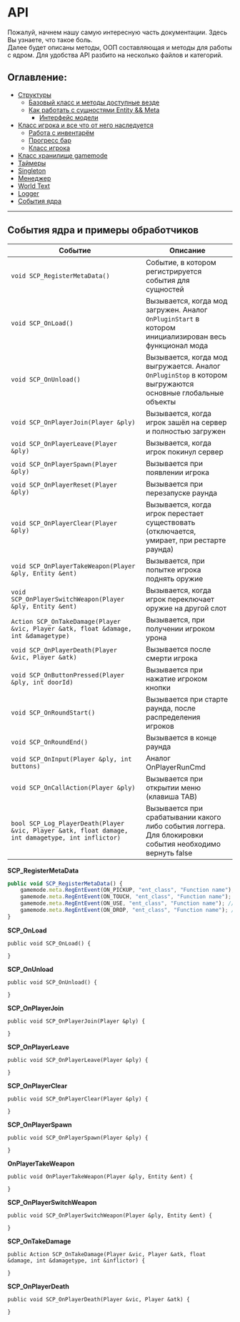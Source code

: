 # API

Пожалуй, начнем нашу самую интересную часть документации. Здесь Вы узнаете, что такое боль.  
Далее будет описаны методы, ООП составляющая и методы для работы с ядром. Для удобства API разбито на несколько файлов и категорий.

## Оглавление:  
- [Структуры]()  
  - [Базовый класс и методы доступные везде]()
  - [Как работать с сущностями Entity && Meta](/docs/API/RU/Entity.md)
    - [Интерфейс модели](/docs/API/RU/Entity/Model.md)
- [Класс игрока и все что от него наследуется](/docs/API/RU/Player.md)
  - [Работа с инвентарём](/docs/API/RU/Player/Inventory.md)
  - [Прогресс бар](/docs/API/RU/Player/Progress.md)
  - [Класс игрока](/docs/API/RU/Player/Class.md)
- [Класс хранилище gamemode]()
- [Таймеры]()
- [Singleton]()
- [Менеджер]()
- [World Text]()
- [Logger]()
- [События ядра](/docs/%5BRU%5D%20API.md#%D0%BE%D0%BF%D0%B8%D1%81%D0%B0%D0%BD%D0%B8%D1%8F-%D1%84%D1%83%D0%BD%D0%BA%D1%86%D0%B8%D0%B9-%D0%B8-%D1%81%D0%BE%D0%B1%D1%8B%D1%82%D0%B8%D0%B9-%D1%8F%D0%B4%D1%80%D0%B0)

------------------

## События ядра и примеры обработчиков

| Событие       | Описание |
| ------------- | ---------|
| `void SCP_RegisterMetaData()` | Событие, в котором регистрируется события для сущностей  |
| `void SCP_OnLoad()` | Вызывается, когда мод загружен. Аналог `OnPluginStart` в котором инициализирован весь функционал мода  |
| `void SCP_OnUnload()` | Вызывается, когда мод выгружается. Аналог `OnPluginStop` в котором выгружаются основные глобальные объекты |
| `void SCP_OnPlayerJoin(Player &ply)` | Вызывается, когда игрок зашёл на сервер и полностью загружен  |
| `void SCP_OnPlayerLeave(Player &ply)` | Вызывается, когда игрок покинул сервер  |
| `void SCP_OnPlayerSpawn(Player &ply)` | Вызывается при появлении игрока  |
| `void SCP_OnPlayerReset(Player &ply)` | Вызывается при перезапуске раунда  |
| `void SCP_OnPlayerClear(Player &ply)` | Вызывается, когда игрок перестает существовать (отключается, умирает, при рестарте раунда)  |
| `void SCP_OnPlayerTakeWeapon(Player &ply, Entity &ent)` | Вызывается, при попытке игрока поднять оружие  |
| `void SCP_OnPlayerSwitchWeapon(Player &ply, Entity &ent)` | Вызывается, когда игрок переключает оружие на другой слот  |
| `Action SCP_OnTakeDamage(Player &vic, Player &atk, float &damage, int &damagetype)` | Вызывается, при получении игроком урона  |
| `void SCP_OnPlayerDeath(Player &vic, Player &atk)` | Вызывается после смерти игрока  |
| `void SCP_OnButtonPressed(Player &ply, int doorId)` | Вызывается при нажатие игроком кнопки  |
| `void SCP_OnRoundStart()` | Вызывается при старте раунда, после распределения игроков  |
| `void SCP_OnRoundEnd()` | Вызывается в конце раунда  |
| `void SCP_OnInput(Player &ply, int buttons)` | Аналог OnPlayerRunCmd  |
| `void SCP_OnCallAction(Player &ply)` | Вызывается при открытии меню (клавиша TAB)  |
| `bool SCP_Log_PlayerDeath(Player &vic, Player &atk, float damage, int damagetype, int inflictor)` | Вызывается при срабатывании какого либо события логгера. Для блокировки события необходимо вернуть false  |

**SCP_RegisterMetaData**

```js
public void SCP_RegisterMetaData() {
    gamemode.meta.RegEntEvent(ON_PICKUP, "ent_class", "Function name"); // @arg1 Player, @arg2 Entity
    gamemode.meta.RegEntEvent(ON_TOUCH, "ent_class", "Function name"); // @arg1 Entity, @arg2 Entity
    gamemode.meta.RegEntEvent(ON_USE, "ent_class", "Function name"); // @arg1 Player, @arg2 Entity, @arg3 char[] sound
    gamemode.meta.RegEntEvent(ON_DROP, "ent_class", "Function name"); // @arg1 Player, @arg2 Entity, @arg3 char[] sound
}
```

**SCP_OnLoad**

```sp
public void SCP_OnLoad() {
    
}
```

**SCP_OnUnload**

```sp
public void SCP_OnUnload() {
    
}
```

**SCP_OnPlayerJoin**

```sp
public void SCP_OnPlayerJoin(Player &ply) {
    
}
```

**SCP_OnPlayerLeave**

```sp
public void SCP_OnPlayerLeave(Player &ply) {
    
}
```

**SCP_OnPlayerClear**

```sp
public void SCP_OnPlayerClear(Player &ply) {
    
}
```

**SCP_OnPlayerSpawn**

```sp
public void SCP_OnPlayerSpawn(Player &ply) {
    
}
```

**OnPlayerTakeWeapon**

```sp
public void OnPlayerTakeWeapon(Player &ply, Entity &ent) {
    
}
```

**SCP_OnPlayerSwitchWeapon**

```sp
public void SCP_OnPlayerSwitchWeapon(Player &ply, Entity &ent) {
    
}
```

**SCP_OnTakeDamage**

```sp
public Action SCP_OnTakeDamage(Player &vic, Player &atk, float &damage, int &damagetype, int &inflictor) {
    
}
```

**SCP_OnPlayerDeath**

```sp
public void SCP_OnPlayerDeath(Player &vic, Player &atk) {

}
```